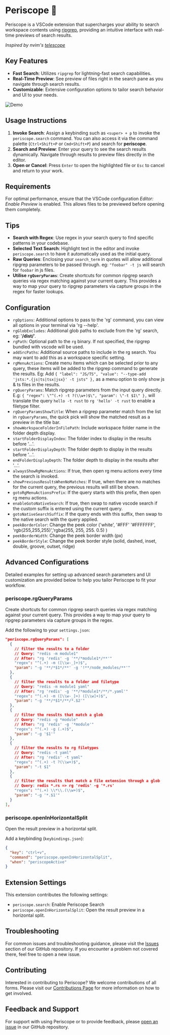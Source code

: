 # Periscope 🫧

Periscope is a VSCode extension that supercharges your ability to search workspace contents using [ripgrep](https://github.com/BurntSushi/ripgrep), providing an intuitive interface with real-time previews of search results.

_Inspired by nvim's [telescope](https://github.com/nvim-telescope/telescope.nvim)_

## Key Features

- **Fast Search**: Utilizes `ripgrep` for lightning-fast search capabilities.
- **Real-Time Preview**: See preview of files right in the search pane as you navigate through search results.
- **Customizable**: Extensive configuration options to tailor search behavior and UI to your needs.

![Demo](https://github.com/joshmu/periscope/blob/master/assets/demo.gif?raw=true)

## Usage Instructions

1. **Invoke Search**: Assign a keybinding such as `<super> + p` to invoke the `periscope.search` command. You can also access it via the command palette (`Ctrl+Shift+P` or `Cmd+Shift+P`) and search for **periscope**.
2. **Search and Preview**: Enter your query to see the search results dynamically. Navigate through results to preview files directly in the editor.
3. **Open or Cancel**: Press `Enter` to open the highlighted file or `Esc` to cancel and return to your work.

## Requirements

For optimal performance, ensure that the VSCode configuration _Editor: Enable Preview_ is enabled. This allows files to be previewed before opening them completely.

## Tips

- **Search with Regex**: Use regex in your search query to find specific patterns in your codebase.
- **Selected Text Search**: Highlight text in the editor and invoke `periscope.search` to have it automatically used as the initial query.
- **Raw Queries**: Enclosing your `search_term` in quotes will allow additional ripgrep parameters to be passed through. eg: `"foobar" -t js` will search for `foobar` in js files.
- **Utilise `rgQueryParams`**: Create shortcuts for common ripgrep search queries via regex matching against your current query. This provides a way to map your query to ripgrep parameters via capture groups in the regex for faster lookups.

## Configuration

- `rgOptions`: Additional options to pass to the 'rg' command, you can view all options in your terminal via 'rg --help'.
- `rgGlobExcludes`: Additional glob paths to exclude from the 'rg' search, eg: '**/dist/**'.
- `rgPath`: Optional path to the `rg` binary. If not specified, the ripgrep bundled with vscode will be used.
- `addSrcPaths`: Additional source paths to include in the rg search. You may want to add this as a workspace specific setting.
- `rgMenuActions`: Create menu items which can be selected prior to any query, these items will be added to the ripgrep command to generate the results. Eg: Add `{ "label": "JS/TS", "value": "--type-add 'jsts:*.{js|ts|tsx|jsx}' -t jsts" },` as a menu option to only show js & ts files in the results.
- `rgQueryParams`: Match ripgrep parameters from the input query directly. E.g: `{ "regex": \"^(.+) -t ?(\\w+)$\", "param": \"-t $1\" },` will translate the query `hello -t rust` to `rg 'hello' -t rust` to enable a filetype filter.
- `rgQueryParamsShowTitle`: When a ripgrep parameter match from the list in `rgQueryParams`, the quick pick will show the matched result as a preview in the title bar.
- `showWorkspaceFolderInFilePath`: Include workspace folder name in the folder depth display.
- `startFolderDisplayIndex`: The folder index to display in the results before '...'.
- `startFolderDisplayDepth`: The folder depth to display in the results before '...'.
- `endFolderDisplayDepth`: The folder depth to display in the results after '...'.
- `alwaysShowRgMenuActions`: If true, then open rg menu actions every time the search is invoked.
- `showPreviousResultsWhenNoMatches`: If true, when there are no matches for the current query, the previous results will still be shown.
- `gotoRgMenuActionsPrefix`: If the query starts with this prefix, then open rg menu actions.
- `enableGotoNativeSearch`: If true, then swap to native vscode search if the custom suffix is entered using the current query.
- `gotoNativeSearchSuffix`: If the query ends with this suffix, then swap to the native search with the query applied.
- `peekBorderColor`: Change the peek color ('white', '#FFF' '#FFFFFFF', 'rgb(255,255,255)','rgba(255, 255, 255. 0.5) )
- `peekBorderWidth`: Change the peek border width (px)
- `peekBorderStyle`: Change the peek border style (solid, dashed, inset, double, groove, outset, ridge)

## Advanced Configurations

Detailed examples for setting up advanced search parameters and UI customization are provided below to help you tailor Periscope to fit your workflow.

### periscope.rgQueryParams

Create shortcuts for common ripgrep search queries via regex matching against your current query. This provides a way to map your query to ripgrep parameters via capture groups in the regex.

Add the following to your `settings.json`:

```json
"periscope.rgQueryParams": [
  {
    // filter the results to a folder
    // Query: "redis -m module1"
    // After: "rg 'redis' -g '**/*module1*/**'"
    "regex": "^(.+) -m ([\\w-_]+)$",
    "param": "-g '**/*$1*/**' -g '!**/node_modules/**'"
  },
  {
    // filter the results to a folder and filetype
    // Query: "redis -m module1 yaml"
    // After: "rg 'redis' -g '**/*module1*/**/*.yaml'"
    "regex": "^(.+) -m ([\\w-_]+) ([\\w]+)$",
    "param": "-g '**/*$1*/**/*.$2'"
  },
  {
    // filter the results that match a glob
    // Query: "redis -g *module"
    // After: "rg 'redis' -g '*module'"
    "regex": "^(.+) -g (.+)$",
    "param": "-g '$1'"
  },
  {
    // filter the results to rg filetypes
    // Query: "redis -t yaml"
    // After: "rg 'redis' -t yaml"
    "regex": "^(.+) -t ?(\\w+)$",
    "param": "-t $1"
  },
  {
    // filter the results that match a file extension through a glob
    // Query: redis *.rs => rg 'redis' -g '*.rs'
    "regex": "^(.+) \\*\\.(\\w+)$",
    "param": "-g '*.$1'"
  }
],
```

### periscope.openInHorizontalSplit

Open the result preview in a horizontal split.

Add a keybinding (`keybindings.json`):

```json
{
  "key": "ctrl+v",
  "command": "periscope.openInHorizontalSplit",
  "when": "periscopeActive"
}
```

## Extension Settings

This extension contributes the following settings:

- `periscope.search`: Enable Periscope Search
- `periscope.openInHorizontalSplit`: Open the result preview in a horizontal split.

## Troubleshooting

For common issues and troubleshooting guidance, please visit the [Issues](https://github.com/joshmu/periscope/issues) section of our GitHub repository. If you encounter a problem not covered there, feel free to open a new issue.

## Contributing

Interested in contributing to Periscope? We welcome contributions of all forms. Please visit our [Contributions Page](https://github.com/joshmu/periscope/blob/master/CONTRIBUTING.md) for more information on how to get involved.

## Feedback and Support

For support with using Periscope or to provide feedback, please [open an issue](https://github.com/joshmu/periscope/issues/new) in our GitHub repository.
